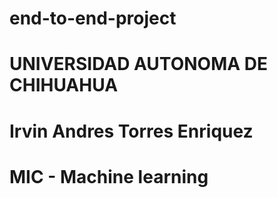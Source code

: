 # end-to-end-project
# UNIVERSIDAD AUTONOMA DE CHIHUAHUA
# Irvin Andres Torres Enriquez
# MIC - Machine learning
